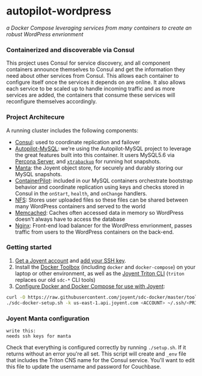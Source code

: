 # autopilot-wordpress
*a Docker Compose leveraging services from many containers to create an robust WordPress envrionment*

### Containerized and discoverable via Consul
This project uses Consul for service discovery, and all component containers announce themselves to Consul and get the information they need about other services from Consul. This allows each container to configure itself once the services it depends on are online. It also allows each service to be scaled up to handle incoming traffic and as more services are added, the containers that consume these services will reconfigure themselves accordingly.

### Project Architecure
A running cluster includes the following components:

- [Consul](https://www.consul.io/): used to coordinate replication and failover
- [Autopilot-MySQL](https://github.com/autopilotpattern/mysql/): we're using the Autopilot-MySQL project to leverage the great features built into this container. It users MySQL5.6 via [Percona Server](https://www.percona.com/software/mysql-database/percona-server), and [`xtrabackup`](https://www.percona.com/software/mysql-database/percona-xtrabackup) for running hot snapshots.
- [Manta](https://www.joyent.com/object-storage): the Joyent object store, for securely and durably storing our MySQL snapshots.
- [ContainerPilot](http://containerpilot.io): included in our MySQL containers orchestrate bootstrap behavior and coordinate replication using keys and checks stored in Consul in the `onStart`, `health`, and `onChange` handlers.
- [NFS](https://github.com/autpilotpattern/nfsserver/): Stores user uploaded files so these files can be shared between many WordPress containers and served to the world
- [Memcached](https://github.com/autpilotpattern/memcached/): Caches often accessed data in memory so WordPress doesn't always have to access the database
- [Nginx](https://github.com/autopilotpattern/nginx): Front-end load balancer for the WordPress envrionment, passes traffic from users to the WordPress containers on the back-end.

### Getting started

1. [Get a Joyent account](https://my.joyent.com/landing/signup/) and [add your SSH key](https://docs.joyent.com/public-cloud/getting-started).
1. Install the [Docker Toolbox](https://docs.docker.com/installation/mac/) (including `docker` and `docker-compose`) on your laptop or other environment, as well as the [Joyent Triton CLI](https://www.joyent.com/blog/introducing-the-triton-command-line-tool) (`triton` replaces our old `sdc-*` CLI tools)
1. [Configure Docker and Docker Compose for use with Joyent](https://docs.joyent.com/public-cloud/api-access/docker):

```bash
curl -O https://raw.githubusercontent.com/joyent/sdc-docker/master/tools/sdc-docker-setup.sh && chmod +x sdc-docker-setup.sh
./sdc-docker-setup.sh -k us-east-1.api.joyent.com <ACCOUNT> ~/.ssh/<PRIVATE_KEY_FILE>
```
### Joyent Manta configuration
```
write this:
needs ssh keys for manta
```



Check that everything is configured correctly by running `./setup.sh`. If it returns without an error you're all set. This script will create and `_env` file that includes the Triton CNS name for the Consul service. You'll want to edit this file to update the username and password for Couchbase.
